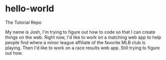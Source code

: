 # hello-world
The Tutorial Repo


My name is Josh, I'm trying to figure out how to code so that I can create things on the web. Right now, I'd like to work on a matching web app to help people find where a minor league affiliate of the favorite MLB club is playing. Then I'd like to work on a race results web app. Still trying to figure out how. 
